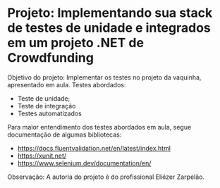 # Projeto: Implementando sua stack de testes de unidade e integrados em um projeto .NET de Crowdfunding

Objetivo do projeto: Implementar os testes no projeto da vaquinha, apresentado em aula. 
Testes abordados: 
* Teste de unidade; 
* Teste de integração
* Testes automatizados 

Para maior entendimento dos testes abordados em aula, segue documentação de algumas bibliotecas: 
* https://docs.fluentvalidation.net/en/latest/index.html
* https://xunit.net/
* https://www.selenium.dev/documentation/en/

Observação: A autoria do projeto é do profissional Eliézer Zarpelão.
